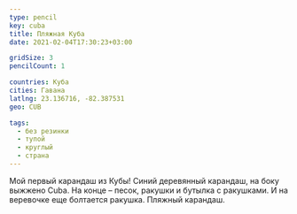 ```yaml
---
type: pencil
key: cuba
title: Пляжная Куба
date: 2021-02-04T17:30:23+03:00

gridSize: 3
pencilCount: 1

countries: Куба
cities: Гавана
latlng: 23.136716, -82.387531
geo: CUB

tags:
  - без резинки
  - тупой
  - круглый
  - страна
---
```


Мой первый карандаш из Кубы! Синий деревянный карандаш, на боку выжжено Cuba. На конце – песок, ракушки и бутылка с ракушками. И на веревочке еще болтается ракушка. Пляжный карандаш.
